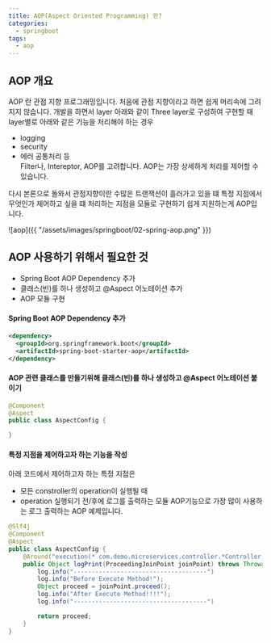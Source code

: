 ```yaml
---
title: AOP(Aspect Oriented Programming) 란?
categories:
  - springboot
tags: 
  - aop
---
```


## AOP 개요
AOP 란 관점 지향 프로그래밍입니다. 처음에 관점 지향이라고 하면 쉽게 머리속에 그려지지 않습니다.
개발을 하면서 layer 아래와 같이 Three layer로 구성하여 구현할 때 layer별로 아래와 같은 기능을 처리해야 하는 경우
- logging
- security
- 에러 공통처리 등  
Filter나, Intereptor, AOP를 고려합니다. AOP는 가장 상세하게 처리를 제어할 수 있습니다.

다시 본론으로 돌와서 관점지향이란 수많은 트랜잭션이 흘러가고 있을 떄 특정 지점에서 무엇인가 제어하고 싶을 떄 
처리하는 지점을 모듈로 구현하기 쉽게 지원하는게 AOP입니다.  

![aop]({{ "/assets/images/springboot/02-spring-aop.png" }})

## AOP 사용하기 위해서 필요한 것
- Spring Boot AOP Dependency 추가
- 클래스(빈)를 하나 생성하고 @Aspect 어노테이션 추가
- AOP 모듈 구현

#### Spring Boot AOP Dependency 추가
```xml
<dependency>
  <groupId>org.springframework.boot</groupId>
  <artifactId>spring-boot-starter-aop</artifactId>
</dependency>
```

#### AOP 관련 클래스를 만들기위해 클래스(빈)를 하나 생성하고 @Aspect 어노테이션 붙이기

```java
@Component
@Aspect
public class AspectConfig {

}
```

#### 특정 지점을 제어하고자 하는 기능을 작성 
아래 코드에서 제어하고자 하는 특정 지점은 
- 모든 constroller의 operation이 실행될 때 
- operation 실행되기 전/후에 로그를 출력하는 모듈 
AOP기능으로 가장 많이 사용하는 로그 출력하는 AOP 예제입니다.  
```java
@Slf4j
@Component
@Aspect
public class AspectConfig {
	@Around("execution(* com.demo.microservices.controller.*Controller.*(..))")
	public Object logPrint(ProceedingJoinPoint joinPoint) throws Throwable {
		log.info("-------------------------------------")
		log.info("Before Execute Method!");
		Object proceed = joinPoint.proceed();
		log.info("After Execute Method!!!!");
		log.info("-------------------------------------")

		return proceed;
	}
}
```